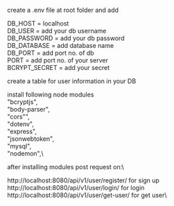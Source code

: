 create a .env file at root folder 
and add 

DB_HOST = localhost\
DB_USER = add your db username\
DB_PASSWORD = add your db password\
DB_DATABASE = add database name \
DB_PORT = add port no. of db \
PORT = add port no. of your server \
BCRYPT_SECRET = add your secret


create a table for user information in your DB

install following node modules \
"bcryptjs",\
"body-parser",\
"cors"",\
"dotenv",\
"express",\
"jsonwebtoken",\
"mysql",\
"nodemon",\

after installing modules post request on:\

http://localhost:8080/api/v1/user/register/ for sign up\
http://localhost:8080/api/v1/user/login/ for login\
http://localhost:8080/api/v1/user/get-user/ for get user\
